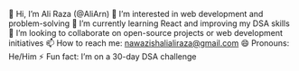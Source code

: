 👋 Hi, I’m Ali Raza (@AliArn)
👀 I’m interested in web development and problem-solving
🌱 I’m currently learning React and improving my DSA skills
💞️ I’m looking to collaborate on open-source projects or web development initiatives
📫 How to reach me: nawazishalialiraza@gmail.com
😄 Pronouns: He/Him
⚡ Fun fact: I’m on a 30-day DSA challenge

<!---
AliArn/AliArn is a ✨ special ✨ repository because its `README.md` (this file) appears on your GitHub profile.
You can click the Preview link to take a look at your changes.
--->
